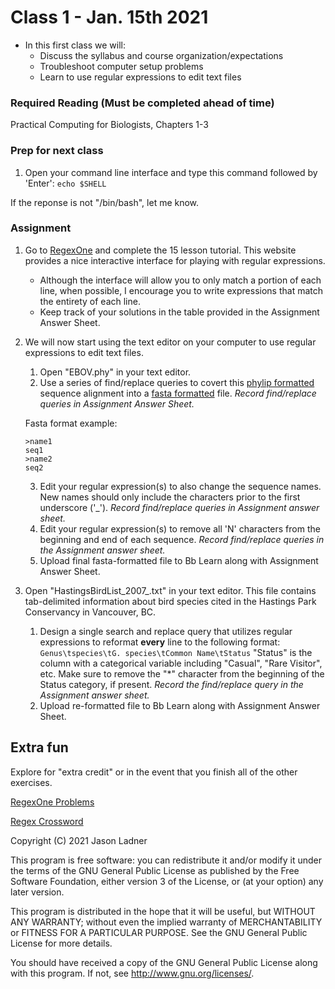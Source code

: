 # Class 1 - Jan. 15th 2021
- In this first class we will:
    - Discuss the syllabus and course organization/expectations
    - Troubleshoot computer setup problems
    - Learn to use regular expressions to edit text files

### Required Reading (**Must be completed ahead of time**)
Practical Computing for Biologists, Chapters 1-3

### Prep for next class

1. Open your command line interface and type this command followed by 'Enter':
```echo $SHELL```

If the reponse is not "/bin/bash", let me know. 

### Assignment

1. Go to [RegexOne](https://regexone.com/) and complete the 15 lesson tutorial. This website provides a nice interactive interface for playing with regular expressions.
    - Although the interface will allow you to only match a portion of each line, when possible, I encourage you to write expressions that match the entirety of each line. 
    - Keep track of your solutions in the table provided in the Assignment Answer Sheet.

2. We will now start using the text editor on your computer to use regular expressions to edit text files. 
    1. Open "EBOV.phy" in your text editor.
    2. Use a series of find/replace queries to covert this [phylip formatted](http://scikit-bio.org/docs/0.2.3/generated/skbio.io.phylip.html#:~:text=PHYLIP%20format%20is%20a%20plain,the%20multiple%20sequence%20alignment%20itself.) sequence alignment into a [fasta formatted](https://en.wikipedia.org/wiki/FASTA_format) file. *Record find/replace queries in Assignment Answer Sheet.*
    
    Fasta format example:
     ```
     >name1
     seq1
     >name2
     seq2
     ```
    
    3. Edit your regular expression(s) to also change the sequence names. New names should only include the characters prior to the first underscore ('_'). *Record find/replace queries in Assignment answer sheet.*
    4. Edit your regular expression(s) to remove all 'N' characters from the beginning and end of each sequence. *Record find/replace queries in the Assignment answer sheet.*
    5. Upload final fasta-formatted file to Bb Learn along with Assignment Answer Sheet.

3. Open "HastingsBirdList\_2007\_.txt" in your text editor. This file contains tab-delimited information about bird species cited in the Hastings Park Conservancy in Vancouver, BC.
    1. Design a single search and replace query that utilizes regular expressions to reformat **every** line to the following format:
    ```Genus\tspecies\tG. species\tCommon Name\tStatus```
    "Status" is the column with a categorical variable including "Casual", "Rare Visitor", etc. Make sure to remove the "*" character from the beginning of the Status category, if present. *Record the find/replace query in the Assignment answer sheet.*
    2. Upload re-formatted file to Bb Learn along with Assignment Answer Sheet.
    
## Extra fun

Explore for "extra credit" or in the event that you finish all of the other exercises.

[RegexOne Problems](https://regexone.com/problem/matching_decimal_numbers)

[Regex Crossword](https://regexcrossword.com/)

Copyright (C) 2021  Jason Ladner

This program is free software: you can redistribute it and/or modify
it under the terms of the GNU General Public License as published by
the Free Software Foundation, either version 3 of the License, or
(at your option) any later version.

This program is distributed in the hope that it will be useful,
but WITHOUT ANY WARRANTY; without even the implied warranty of
MERCHANTABILITY or FITNESS FOR A PARTICULAR PURPOSE.  See the
GNU General Public License for more details.

You should have received a copy of the GNU General Public License
along with this program.  If not, see <http://www.gnu.org/licenses/>.



